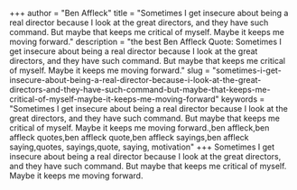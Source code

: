 +++
author = "Ben Affleck"
title = "Sometimes I get insecure about being a real director because I look at the great directors, and they have such command. But maybe that keeps me critical of myself. Maybe it keeps me moving forward."
description = "the best Ben Affleck Quote: Sometimes I get insecure about being a real director because I look at the great directors, and they have such command. But maybe that keeps me critical of myself. Maybe it keeps me moving forward."
slug = "sometimes-i-get-insecure-about-being-a-real-director-because-i-look-at-the-great-directors-and-they-have-such-command-but-maybe-that-keeps-me-critical-of-myself-maybe-it-keeps-me-moving-forward"
keywords = "Sometimes I get insecure about being a real director because I look at the great directors, and they have such command. But maybe that keeps me critical of myself. Maybe it keeps me moving forward.,ben affleck,ben affleck quotes,ben affleck quote,ben affleck sayings,ben affleck saying,quotes, sayings,quote, saying, motivation"
+++
Sometimes I get insecure about being a real director because I look at the great directors, and they have such command. But maybe that keeps me critical of myself. Maybe it keeps me moving forward.
